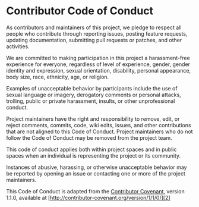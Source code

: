 # Contributor Code of Conduct

As contributors and maintainers of this project, we pledge to respect all people who contribute 
through reporting issues, posting feature requests, updating documentation, submitting pull requests
or patches, and other activities.

We are committed to making participation in this project a harassment-free experience for everyone, 
regardless of level of experience, gender, gender identity and expression, sexual orientation, 
disability, personal appearance, body size, race, ethnicity, age, or religion.

Examples of unacceptable behavior by participants include the use of sexual language or imagery, 
derogatory comments or personal attacks, trolling, public or private harassment, insults, or other 
unprofessional conduct.

Project maintainers have the right and responsibility to remove, edit, or reject comments, commits, 
code, wiki edits, issues, and other contributions that are not aligned to this Code of Conduct. 
Project maintainers who do not follow the Code of Conduct may be removed from the project team.

This code of conduct applies both within project spaces and in public spaces when an individual is 
representing the project or its community.

Instances of abusive, harassing, or otherwise unacceptable behavior may be reported by opening an 
issue or contacting one or more of the project maintainers.

This Code of Conduct is adapted from the [Contributor Covenant][1], version 1.1.0, available at 
[http://contributor-covenant.org/version/1/1/0/][2]

[1]: http://contributor-covenant.org "Contributor Covenant: a code of conduct for open source projects."
[2]: http://contributor-covenant.org/version/1/1/0/ "Contributor Code of Conduct"
